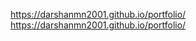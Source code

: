 [https://darshanmn2001.github.io/portfolio/
](https://darshanmn2001.github.io/portfolio/)https://darshanmn2001.github.io/portfolio/
